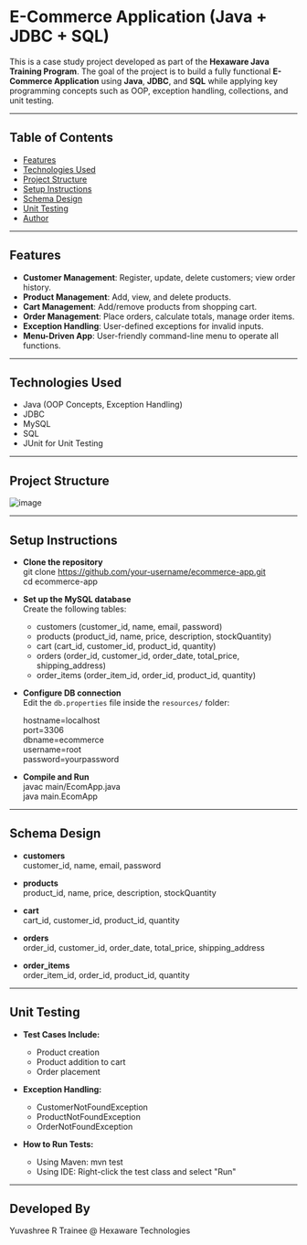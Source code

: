 # E-Commerce Application (Java + JDBC + SQL)

This is a case study project developed as part of the **Hexaware Java Training Program**. The goal of the project is to build a fully functional **E-Commerce Application** using **Java**, **JDBC**, and **SQL** while applying key programming concepts such as OOP, exception handling, collections, and unit testing.

---

## Table of Contents

- [Features](#features)
- [Technologies Used](#technologies-used)
- [Project Structure](#project-structure)
- [Setup Instructions](#setup-instructions)
- [Schema Design](#schema-design)
- [Unit Testing](#unit-testing)
- [Author](#author)

---

## Features

- **Customer Management**: Register, update, delete customers; view order history.
- **Product Management**: Add, view, and delete products.
- **Cart Management**: Add/remove products from shopping cart.
- **Order Management**: Place orders, calculate totals, manage order items.
- **Exception Handling**: User-defined exceptions for invalid inputs.
- **Menu-Driven App**: User-friendly command-line menu to operate all functions.

---

## Technologies Used

- Java (OOP Concepts, Exception Handling)
- JDBC
- MySQL
- SQL
- JUnit for Unit Testing

---

## Project Structure

![image](https://github.com/user-attachments/assets/bd161ac0-322c-463e-9155-d08a93b2872d)

---

## Setup Instructions

- **Clone the repository**  
  git clone https://github.com/your-username/ecommerce-app.git  
  cd ecommerce-app

- **Set up the MySQL database**  
  Create the following tables:

  - customers (customer_id, name, email, password)  
  - products (product_id, name, price, description, stockQuantity)  
  - cart (cart_id, customer_id, product_id, quantity)  
  - orders (order_id, customer_id, order_date, total_price, shipping_address)  
  - order_items (order_item_id, order_id, product_id, quantity)

- **Configure DB connection**  
  Edit the `db.properties` file inside the `resources/` folder:

  hostname=localhost  
  port=3306  
  dbname=ecommerce  
  username=root  
  password=yourpassword

- **Compile and Run**  
  javac main/EcomApp.java  
  java main.EcomApp

---

## Schema Design

- **customers**  
  customer_id, name, email, password

- **products**  
  product_id, name, price, description, stockQuantity

- **cart**  
  cart_id, customer_id, product_id, quantity

- **orders**  
  order_id, customer_id, order_date, total_price, shipping_address

- **order_items**  
  order_item_id, order_id, product_id, quantity

---

## Unit Testing

- **Test Cases Include:**  
  - Product creation  
  - Product addition to cart  
  - Order placement

- **Exception Handling:**  
  - CustomerNotFoundException  
  - ProductNotFoundException  
  - OrderNotFoundException

- **How to Run Tests:**  
  - Using Maven: mvn test  
  - Using IDE: Right-click the test class and select "Run"

---

## Developed By

Yuvashree R
Trainee @ Hexaware Technologies



